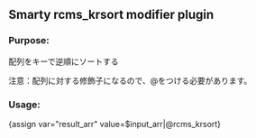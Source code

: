 ## Smarty rcms_krsort modifier plugin

### Purpose:
配列をキーで逆順にソートする

注意：配列に対する修飾子になるので、@をつける必要があります。

### Usage:
{assign var="result_arr" value=$input_arr|@rcms_krsort}
